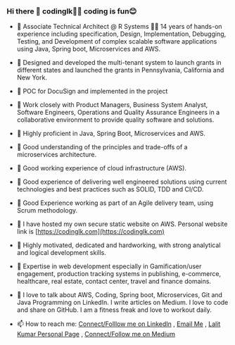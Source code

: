 ### Hi there 👋 codinglk👨‍💻 coding is fun😊

<!--
**codinglk/codinglk** is a ✨ _special_ ✨ repository because its `README.md` (this file) appears on your GitHub profile.

Here are some ideas to get you started:

- 🔭 I’m currently working on Java, Spring Boot, Microservices and AWS. 13 years of professional IT experience including specification, Design, Implementation, Debugging, Testing, and Development of complex scalable software applications using Java, Springboot and AWS.
- 🌱 I’m currently learning ...
- 👯 I’m looking to collaborate on ...
- 🤔 I’m looking for help with ...
- 💬 Ask me about ...
- 📫 How to reach me: ...
- 😄 Pronouns: ...
- ⚡ Fun fact: ...
-->
- 🔭 Associate Technical Architect @ R Systems 🧑‍💻 14 years of hands-on experience including specification, Design, Implementation, Debugging, Testing, and Development of complex scalable software applications using Java, Spring boot, Microservices and AWS. 

- 🔭 Designed and developed the multi-tenant system to launch grants in different states and launched the grants in Pennsylvania, California and New York.
 
- 🔭 POC for DocuSign and implemented in the project

- 🔭 Work closely with Product Managers, Business System Analyst, Software Engineers, Operations and Quality Assurance Engineers in a collaborative environment to provide quality software and solutions. 

- 🔭 Highly proficient in Java, Spring Boot, Microservices and AWS.

- 🔭 Good understanding of the principles and trade-offs of a microservices architecture.

- 🔭 Good working experience of cloud infrastructure (AWS).

- 🔭 Good experience of delivering well engineered solutions using current technologies and best practices such as SOLID, TDD and CI/CD.

- 🔭 Good Experience working as part of an Agile delivery team, using Scrum methodology.

- 🔭 I have hosted my own secure static website on AWS. Personal website link is [https://codinglk.com](https://codinglk.com)

- 🔭 Highly motivated, dedicated and hardworking, with strong analytical and logical development skills.

- 🔭 Expertise in web development especially in Gamification/user engagement, production tracking systems in publishing, e-commerce, healthcare, real estate, contact center, travel and finance domains.

- 🔭 I love to talk about AWS, Coding, Spring boot, Microservices, Git and Java Programming on LinkedIn. I write articles on Medium. I love to code and share on GitHub. I am a fitness freak and love to workout daily.

- 📫 How to reach me: [Connect/Folllow me on LinkedIn](https://www.linkedin.com/in/codinglk/) , [Email Me](mailto:lalit.kumar8618@gmail.com) , [Lalit Kumar Personal Page](https://codinglk.com) , [Connect/Follow me on Medium](https://medium.com/@codinglk)
